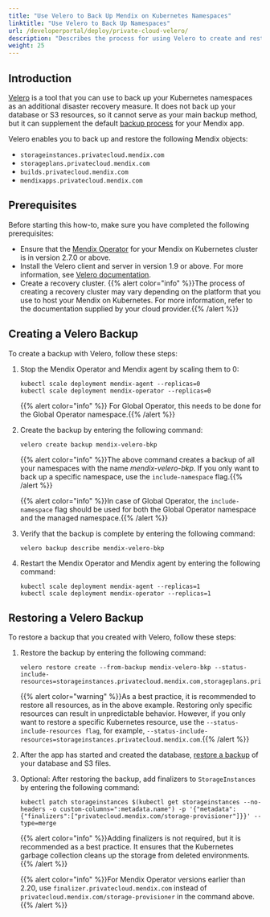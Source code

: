 ```yaml
---
title: "Use Velero to Back Up Mendix on Kubernetes Namespaces"
linktitle: "Use Velero to Back Up Namespaces"
url: /developerportal/deploy/private-cloud-velero/
description: "Describes the process for using Velero to create and restore backups of your Mendix app namespaces in Mendix on Kubernetes"
weight: 25
---
```


## Introduction

[Velero](https://velero.io/docs/) is a tool that you can use to back up your Kubernetes namespaces as an additional disaster recovery measure. It does not back up your database or S3 resources, so it cannot serve as your main backup method, but it can supplement the default [backup process](/developerportal/operate/backups/) for your Mendix app.

Velero enables you to back up and restore the following Mendix objects:

* `storageinstances.privatecloud.mendix.com`
* `storageplans.privatecloud.mendix.com`
* `builds.privatecloud.mendix.com`
* `mendixapps.privatecloud.mendix.com`

## Prerequisites

Before starting this how-to, make sure you have completed the following prerequisites:

* Ensure that the [Mendix Operator](/developerportal/deploy/private-cloud-technical-appendix-01/) for your Mendix on Kubernetes cluster is in version 2.7.0 or above.
* Install the Velero client and server in version 1.9 or above. For more information, see [Velero documentation](https://velero.io/docs/).
* Create a recovery cluster.
    {{% alert color="info" %}}The process of creating a recovery cluster may vary depending on the platform that you use to host your Mendix on Kubernetes. For more information, refer to the documentation supplied by your cloud provider.{{% /alert %}}

## Creating a Velero Backup

To create a backup with Velero, follow these steps:

1. Stop the Mendix Operator and Mendix agent by scaling them to 0:

    ```text
    kubectl scale deployment mendix-agent --replicas=0
    kubectl scale deployment mendix-operator --replicas=0
    ```

     {{% alert color="info" %}} For Global Operator, this needs to be done for the Global Operator namespace.{{% /alert %}}   

2. Create the backup by entering the following command:

    ```text
    velero create backup mendix-velero-bkp
    ``` 

    {{% alert color="info" %}}The above command creates a backup of all your namespaces with the name *mendix-velero-bkp*. If you only want to back up a specific namespace, use the `include-namespace` flag.{{% /alert %}}
    
    {{% alert color="info" %}}In case of Global Operator, the `include-namespace` flag should be used for both the Global Operator namespace and the managed namespace.{{% /alert %}}

3. Verify that the backup is complete by entering the following command:

    ```text
    velero backup describe mendix-velero-bkp
    ```

4. Restart the Mendix Operator and Mendix agent by entering the following command:

    ```text
    kubectl scale deployment mendix-agent --replicas=1
    kubectl scale deployment mendix-operator --replicas=1
    ```

## Restoring a Velero Backup

To restore a backup that you created with Velero, follow these steps:

1. Restore the backup by entering the following command:

    ```text
    velero restore create --from-backup mendix-velero-bkp --status-include-resources=storageinstances.privatecloud.mendix.com,storageplans.privatecloud.mendix.com,builds.privatecloud.mendix.com,mendixapps.privatecloud.mendix.com
    ```

    {{% alert color="warning" %}}As a best practice, it is recommended to restore all resources, as in the above example. Restoring only specific resources can result in unpredictable behavior. However, if you only want to restore a specific Kubernetes resource, use the `--status-include-resources flag`, for example, `--status-include-resources=storageinstances.privatecloud.mendix.com`.{{% /alert %}}

2. After the app has started and created the database, [restore a backup](/developerportal/deploy/private-cloud-data-transfer/) of your database and S3 files.
3. Optional: After restoring the backup, add finalizers to `StorageInstances` by entering the following command:

    ```text
    kubectl patch storageinstances $(kubectl get storageinstances --no-headers -o custom-columns=":metadata.name") -p '{"metadata":{"finalizers":["privatecloud.mendix.com/storage-provisioner"]}}' --type=merge
    ```

    {{% alert color="info" %}}Adding finalizers is not required, but it is recommended as a best practice. It ensures that the Kubernetes garbage collection cleans up the storage from deleted environments.{{% /alert %}}

    {{% alert color="info" %}}For Mendix Operator versions earlier than 2.20, use `finalizer.privatecloud.mendix.com` instead of `privatecloud.mendix.com/storage-provisioner` in the command above.{{% /alert %}}
